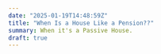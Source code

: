 ```yaml
---
date: "2025-01-19T14:48:59Z"
title: "When Is a House Like a Pension??"
summary: When it's a Passive House.
draft: true
---
```

